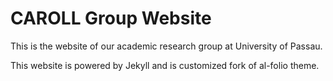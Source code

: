 # CAROLL Group Website

This is the website of our academic research group at University of Passau.

This website is powered by Jekyll and is customized fork of al-folio theme.
